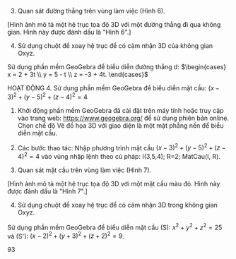 3. Quan sát đường thẳng trên vùng làm việc (Hình 6).

[Hình ảnh mô tả một hệ trục tọa độ 3D với một đường thẳng đi qua không gian. Hình này được đánh dấu là "Hình 6".]

4. Sử dụng chuột để xoay hệ trục để có cảm nhận 3D của không gian Oxyz.

Sử dụng phần mềm GeoGebra để biểu diễn đường thẳng d: $\begin{cases} x = 2 + 3t \\ y = 5 - t \\ z = -3 + 4t. \end{cases}$

HOẠT ĐỘNG 4. Sử dụng phần mềm GeoGebra để biểu diễn mặt cầu:
$(x - 3)^2 + (y - 5)^2 + (z - 4)^2 = 4$

1. Khởi động phần mềm GeoGebra đã cài đặt trên máy tính hoặc truy cập vào trang web: https://www.geogebra.org/ để sử dụng phiên bản online. Chọn chế độ Vẽ đồ họa 3D với giao diện là một mặt phẳng nền để biểu diễn mặt cầu.

2. Các bước thao tác: Nhập phương trình mặt cầu $(x - 3)^2 + (y - 5)^2 + (z - 4)^2 = 4$ vào vùng nhập lệnh theo cú pháp: I(3,5,4); R=2; MatCau(I, R).

3. Quan sát mặt cầu trên vùng làm việc (Hình 7).

[Hình ảnh mô tả một hệ trục tọa độ 3D với một mặt cầu màu đỏ. Hình này được đánh dấu là "Hình 7".]

4. Sử dụng chuột để xoay hệ trục để có cảm nhận 3D trong không gian Oxyz.

Sử dụng phần mềm GeoGebra để biểu diễn mặt cầu (S): $x^2 + y^2 + z^2 = 25$ và (S'): $(x - 2)^2 + (y + 3)^2 + (z + 2)^2 = 9$.

93